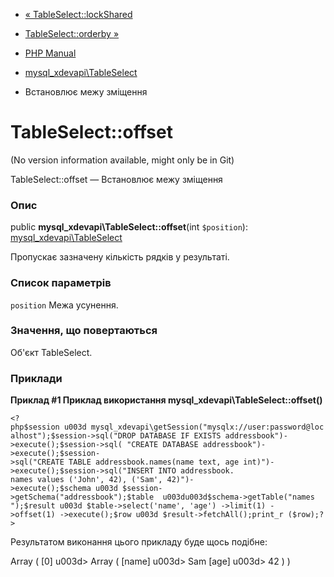 - [«
TableSelect::lockShared](mysql-xdevapi-tableselect.lockshared.md)
- [TableSelect::orderby »](mysql-xdevapi-tableselect.orderby.md)

- [PHP Manual](index.md)
- [mysql_xdevapi\TableSelect](class.mysql-xdevapi-tableselect.md)
- Встановлює межу зміщення

# TableSelect::offset

(No version information available, might only be in Git)

TableSelect::offset — Встановлює межу зміщення

### Опис

public **mysql_xdevapi\TableSelect::offset**(int `$position`):
[mysql_xdevapi\TableSelect](class.mysql-xdevapi-tableselect.md)

Пропускає зазначену кількість рядків у результаті.

### Список параметрів

`position`
Межа усунення.

### Значення, що повертаються

Об'єкт TableSelect.

### Приклади

**Приклад #1 Приклад використання
**mysql_xdevapi\TableSelect::offset()****

` <?php$session u003d mysql_xdevapi\getSession("mysqlx://user:password@localhost");$session->sql("DROP DATABASE IF EXISTS addressbook")->execute();$session->sql( "CREATE DATABASE addressbook")->execute();$session->sql("CREATE TABLE addressbook.names(name text, age int)")->execute();$session->sql("INSERT INTO addressbook. names values ('John', 42), ('Sam', 42)")->execute();$schema u003d $session->getSchema("addressbook");$table  u003du003d$schema->getTable("names ");$result u003d $table->select('name', 'age') ->limit(1) ->offset(1) ->execute();$row u003d $result->fetchAll();print_r ($row);?> `

Результатом виконання цього прикладу буде щось подібне:

Array
(
[0] u003d> Array
(
[name] u003d> Sam
[age] u003d> 42
)
)
